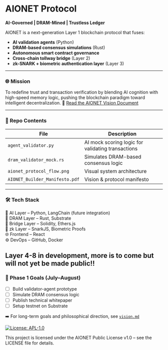 # AIONET Protocol

**AI-Governed | DRAM-Mined | Trustless Ledger**

AIONET is a next-generation Layer 1 blockchain protocol that fuses:
- **AI validation agents** (Python)
- **DRAM-based consensus simulations** (Rust)
- **Autonomous smart contract governance**
- **Cross-chain tollway bridge** (Layer 2)
- **zk-SNARK + biometric authentication layer** (Layer 3)

---

### 🌐 Mission
To redefine trust and transaction verification by blending AI cognition with high-speed memory logic, pushing the blockchain paradigm toward intelligent decentralization.
🔮 [Read the AIONET Vision Document](./vision.md)


---

### 🧠 Repo Contents

| File | Description |
|------|-------------|
| `agent_validator.py` | AI mock scoring logic for validating transactions |
| `dram_validator_mock.rs` | Simulates DRAM-based consensus logic |
| `aionet_protocol_flow.png` | Visual system architecture |
| `AIONET_Builder_Manifesto.pdf` | Vision & protocol manifesto |

---

### 🛠 Tech Stack

🧠 AI Layer – Python, LangChain (future integration)  
💾 DRAM Layer – Rust, Substrate  
🌉 Bridge Layer – Solidity, Ethers.js  
🧬 zk Layer – SnarkJS, Biometric Proofs  
🌐 Frontend – React  
⚙️ DevOps – GitHub, Docker  


Layer 4-8 in development, more is to come but will not yet be made public!!
---

### 🚧 Phase 1 Goals (July–August)
- [ ] Build validator-agent prototype
- [ ] Simulate DRAM consensus logic
- [ ] Publish technical whitepaper
- [ ] Setup testnet on Substrate

➡️ For long-term goals and philosophical direction, see [`vision.md`](./vision.md)

[![License: APL-1.0](https://img.shields.io/badge/license-APL--1.0-blue.svg)](./LICENSE)

This project is licensed under the AIONET Public License v1.0 – see the LICENSE file for details.
